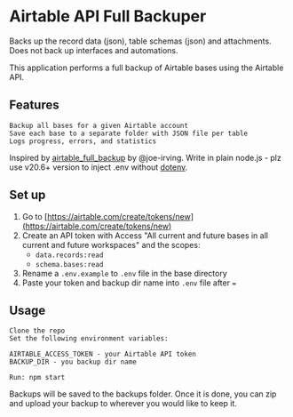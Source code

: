 # Airtable API Full Backuper

Backs up the record data (json), table schemas (json) and attachments. Does not back up interfaces and automations.

This application performs a full backup of Airtable bases using the Airtable API.

## Features

    Backup all bases for a given Airtable account
    Save each base to a separate folder with JSON file per table
    Logs progress, errors, and statistics

Inspired by [airtable_full_backup](https://github.com/joe-irving/airtable_full_backup) by @joe-irving. Write in plain node.js - plz use v20.6+ version to inject .env without [dotenv](https://www.npmjs.com/package/dotenv).

## Set up

1. Go to [https://airtable.com/create/tokens/new](https://airtable.com/create/tokens/new)
2. Create an API token with Access "All current and future bases in all current and future workspaces" and the scopes:
    * `data.records:read`
    * `schema.bases:read`
3. Rename a `.env.example` to `.env` file in the base directory
4. Paste your token and backup dir name into `.env` file after `=`

## Usage

    Clone the repo
    Set the following environment variables:

    AIRTABLE_ACCESS_TOKEN - your Airtable API token
    BACKUP_DIR - you backup dir name

    Run: npm start

Backups will be saved to the backups folder. Once it is done, you can zip and upload your backup to wherever you would like to keep it.